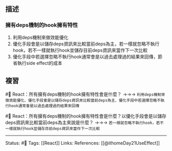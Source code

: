 ## 描述



### 擁有deps機制的hook擁有特性
1. 利用deps機制來做效能優化
2. 優化手段會是以儲存deps資訊來比較當前deps為主，若一樣就忽略不執行hook，若不一樣就執行hook並儲存目前deps資訊來當作下一次比較
3. 優化手段中若選擇忽略不執行hook通常會是以過去處理過的結果來回傳，節省執行side effect的成本

## 複習

#🧠 React：所有擁有deps機制的hook擁有特性會是什麼？ ->->-> `利用deps機制來做效能優化、優化手段會是以儲存deps資訊來比較當前deps為主、優化手段中若選擇忽略不執行hook通常會是以過去處理過的結果來回傳`
<!--SR:!2023-03-05,74,250-->

#🧠  React：所有擁有deps機制的hook擁有特性會是什麼？以優化手段會是以儲存deps資訊來比較當前deps為主來說是什麼？ ->->-> `若一樣就忽略不執行hook，若不一樣就執行hook並儲存目前deps資訊來當作下一次比較`
<!--SR:!2023-03-05,74,250-->


---
Status: #🌱 
Tags:
[[React]]
Links:
References:
[[@ithomeDay21UseEffect]]